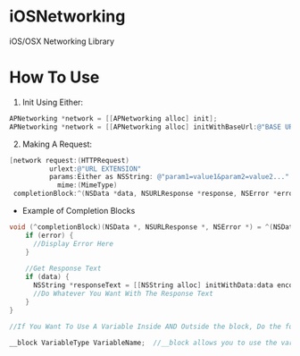 # iOSNetworking
iOS/OSX Networking Library

# How To Use
1. Init Using Either:

```objective-c
APNetworking *network = [[APNetworking alloc] init];
APNetworking *network = [[APNetworking alloc] initWithBaseUrl:@"BASE URL"];
```

2. Making A Request:

```objective-c
[network request:(HTTPRequest)
          urlext:@"URL EXTENSION"
          params:Either as NSString: @"param1=value1&param2=value2..." or NSDictionary @{ "param1": "value1", "param2": "value2"... }
            mime:(MimeType)
 completionBlock:^(NSData *data, NSURLResponse *response, NSError *error) { ... };
 ```

- Example of Completion Blocks

```objective-c
void (^completionBlock)(NSData *, NSURLResponse *, NSError *) = ^(NSData *data, NSURLResponse *response, NSError *error) {
    if (error) {
      //Display Error Here
    }
    
    //Get Response Text
    if (data) {
      NSString *responseText = [[NSString alloc] initWithData:data encoding:NSUTF8StringEncoding]; //Or use whatever encoding needed
      //Do Whatever You Want With The Response Text
    }
}

//If You Want To Use A Variable Inside AND Outside the block, Do the following

__block VariableType VariableName;  //__block allows you to use the variable inside and outside a block
```


